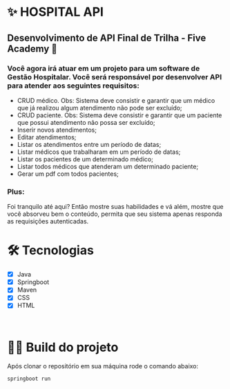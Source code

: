 # ✨ HOSPITAL API

## Desenvolvimento de API Final de Trilha - Five Academy 📝

### Você agora irá atuar em um projeto para um software de Gestão Hospitalar. Você será responsável por desenvolver API para atender aos seguintes requisitos:


* CRUD médico. Obs: Sistema deve consistir e garantir que um médico que já realizou algum atendimento não pode ser excluído;
* CRUD paciente. Obs: Sistema deve consistir e garantir que um paciente que possui atendimento não possa ser excluído;
* Inserir novos atendimentos;
* Editar atendimentos;
* Listar os atendimentos entre um período de datas;
* Listar médicos que trabalharam em um período de datas;
* Listar os pacientes de um determinado médico;
* Listar todos médicos que atenderam um determinado paciente;
* Gerar um pdf com todos pacientes;



### Plus:

Foi tranquilo até aqui? Então mostre suas habilidades e vá além, mostre que você absorveu bem o conteúdo, permita que seu sistema apenas responda as requisições autenticadas.


# 🛠 Tecnologias
- [x] Java
- [x] Springboot
- [x] Maven
- [x] CSS
- [x] HTML

<br>

# 🧑‍💻 Build do projeto
Após clonar o repositório em sua máquina rode o comando abaixo:
```
springboot run
```
